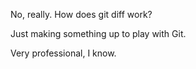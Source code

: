 No, really. How does git diff work?

Just making something up to play with Git.

Very professional, I know.
